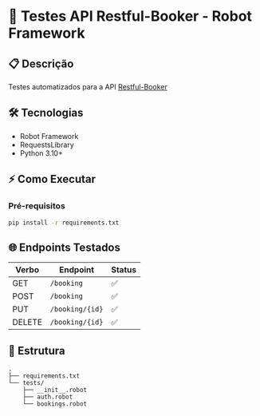 # 🚀 Testes API Restful-Booker - Robot Framework


## 📋 Descrição
Testes automatizados para a API [Restful-Booker](https://restful-booker.herokuapp.com/apidoc/index.html)

## 🛠️ Tecnologias
- Robot Framework
- RequestsLibrary
- Python 3.10+

## ⚡ Como Executar

### Pré-requisitos
```bash
pip install -r requirements.txt
```

## 🌐 Endpoints Testados
| Verbo   | Endpoint          | Status |
|---------|-------------------|--------|
| GET     | `/booking`        | ✅      |
| POST    | `/booking`        | ✅      |
| PUT     | `/booking/{id}`   | ✅      |
| DELETE  | `/booking/{id}`   | ✅      |

## 📁 Estrutura
```tree
.
├── requirements.txt
└── tests/
    ├── __init__.robot
    ├── auth.robot
    └── bookings.robot
```
